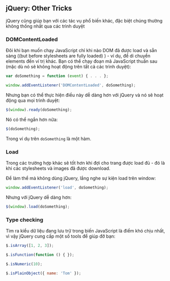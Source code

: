 ## jQuery: Other Tricks

jQuery cũng giúp bạn với các tác vụ phổ biến khác, đặc biệt chúng thường không thống nhất qua các trình duyệt

### DOMContentLoaded

Đôi khi bạn muốn chạy JavaScript chỉ khi nào DOM đã được load và sẵn sàng ((but before stylesheets are fully loaded) ) - ví dụ, để di chuyển elements đến ví trị khác. Bạn có thể chạy đoạn mã JavaScript thuần sau (mặc dù nó sẽ không hoạt động trên tất cả các trình duyệt):

```javascript
var doSomething = function (event) { . . . };

window.addEventListener('DOMContentLoaded', doSomething);
```
Nhưng bạn có thể thực hiện điều này dễ dàng hơn với jQuery và nó sẽ hoạt động qua mọi trình duyệt:
```javascript
$(window).ready(doSomething);
```
Nó có thể ngắn hơn nữa:
```javascript
$(doSomething);
```
Trong ví dụ trên ```doSomething``` là một hàm.

### Load

Trong các trường hợp khác sẽ tốt hơn khi đợi cho trang được load đủ - đó là khi các stylesheets và images đã được download.

Để làm thể mà không dùng jQuery, lắng nghe sự kiện load trên window:
```javascript
window.addEventListener('load', doSomething);
```
Nhưng với jQuery dễ dàng hơn:
```javascript
$(window).load(doSomething);
```
### Type checking

Tìm ra kiểu dữ liệu đang lưu trữ trong biến JavaScript là điểm khó chịu nhất, vì vậy jQuery cung cấp một số tools để giúp đỡ bạn:

```javascript
$.isArray([1, 2, 3]);
```

```javascript
$.isFunction(function () { });
```

```javascript
$.isNumeric(10);
```

```javascript
$.isPlainObject({ name: 'Tom' });
```

